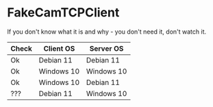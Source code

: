 # FakeCamTCPClient
If you don't know what it is and why - you don't need it, don't watch it.

| Check | Client OS | Server OS |
| ------------- | ------------- | ------------- |
| Ok | Debian 11 | Debian 11 |
| Ok | Windows 10 | Windows 10 |
| Ok | Windows 10 | Debian 11 |
| ??? | Debian 11 | Windows 10 |
